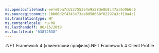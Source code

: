 ```yaml
---
ms.openlocfilehash: eefe0ba7cb53755354e9a58de8b8c47aa6d9b6c6
ms.sourcegitcommit: 1bb00d2f4343e73ae8d58668f02297a3cf10a4c1
ms.translationtype: HT
ms.contentlocale: ru-RU
ms.lasthandoff: 06/15/2019
ms.locfileid: "63872538"
---
```

<span data-ttu-id="aaf40-101">.NET Framework 4 (клиентский профиль)</span><span class="sxs-lookup"><span data-stu-id="aaf40-101">.NET Framework 4 Client Profile</span></span>